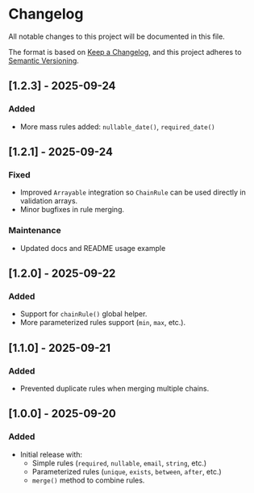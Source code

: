 # Changelog

All notable changes to this project will be documented in this file.

The format is based on [Keep a Changelog](https://keepachangelog.com/en/1.0.0/),
and this project adheres to [Semantic Versioning](https://semver.org/spec/v2.0.0.html).

## [1.2.3] - 2025-09-24
### Added
- More mass rules added: `nullable_date()`, `required_date()`

## [1.2.1] - 2025-09-24
### Fixed
- Improved `Arrayable` integration so `ChainRule` can be used directly in validation arrays.
- Minor bugfixes in rule merging.
### Maintenance
- Updated docs and README usage example

## [1.2.0] - 2025-09-22
### Added
- Support for `chainRule()` global helper.
- More parameterized rules support (`min`, `max`, etc.).

## [1.1.0] - 2025-09-21
### Added
- Prevented duplicate rules when merging multiple chains.

## [1.0.0] - 2025-09-20
### Added
- Initial release with:
  - Simple rules (`required`, `nullable`, `email`, `string`, etc.)
  - Parameterized rules (`unique`, `exists`, `between`, `after`, etc.)
  - `merge()` method to combine rules.
